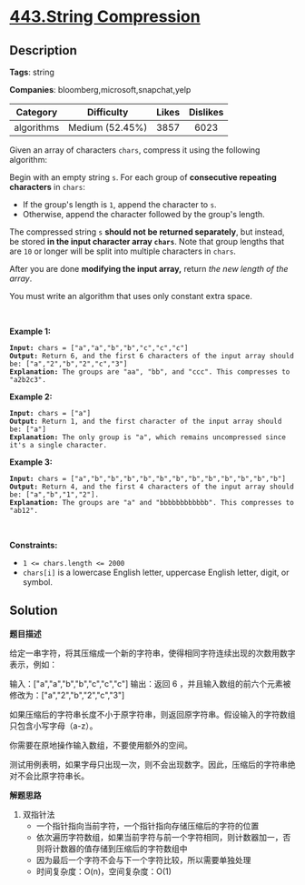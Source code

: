 # [443.String Compression](https://leetcode.com/problems/string-compression/description/)

## Description

**Tags**: string

**Companies**: bloomberg,microsoft,snapchat,yelp

|  Category  |   Difficulty    | Likes | Dislikes |
| :--------: | :-------------: | :---: | :------: |
| algorithms | Medium (52.45%) | 3857  |   6023   |

<p>Given an array of characters <code>chars</code>, compress it using the following algorithm:</p>
<p>Begin with an empty string <code>s</code>. For each group of <strong>consecutive repeating characters</strong> in <code>chars</code>:</p>
<ul>
  <li>If the group&#39;s length is <code>1</code>, append the character to <code>s</code>.</li>
  <li>Otherwise, append the character followed by the group&#39;s length.</li>
</ul>
<p>The compressed string <code>s</code> <strong>should not be returned separately</strong>, but instead, be stored <strong>in the input character array <code>chars</code></strong>. Note that group lengths that are <code>10</code> or longer will be split into multiple characters in <code>chars</code>.</p>
<p>After you are done <strong>modifying the input array,</strong> return <em>the new length of the array</em>.</p>
<p>You must write an algorithm that uses only constant extra space.</p>
<p>&nbsp;</p>
<p><strong class="example">Example 1:</strong></p>
<pre><code><strong>Input:</strong> chars = [&quot;a&quot;,&quot;a&quot;,&quot;b&quot;,&quot;b&quot;,&quot;c&quot;,&quot;c&quot;,&quot;c&quot;]
<strong>Output:</strong> Return 6, and the first 6 characters of the input array should be: [&quot;a&quot;,&quot;2&quot;,&quot;b&quot;,&quot;2&quot;,&quot;c&quot;,&quot;3&quot;]
<strong>Explanation:</strong> The groups are &quot;aa&quot;, &quot;bb&quot;, and &quot;ccc&quot;. This compresses to &quot;a2b2c3&quot;.</code></pre>
<p><strong class="example">Example 2:</strong></p>
<pre><code><strong>Input:</strong> chars = [&quot;a&quot;]
<strong>Output:</strong> Return 1, and the first character of the input array should be: [&quot;a&quot;]
<strong>Explanation:</strong> The only group is &quot;a&quot;, which remains uncompressed since it&#39;s a single character.</code></pre>
<p><strong class="example">Example 3:</strong></p>
<pre><code><strong>Input:</strong> chars = [&quot;a&quot;,&quot;b&quot;,&quot;b&quot;,&quot;b&quot;,&quot;b&quot;,&quot;b&quot;,&quot;b&quot;,&quot;b&quot;,&quot;b&quot;,&quot;b&quot;,&quot;b&quot;,&quot;b&quot;,&quot;b&quot;]
<strong>Output:</strong> Return 4, and the first 4 characters of the input array should be: [&quot;a&quot;,&quot;b&quot;,&quot;1&quot;,&quot;2&quot;].
<strong>Explanation:</strong> The groups are &quot;a&quot; and &quot;bbbbbbbbbbbb&quot;. This compresses to &quot;ab12&quot;.</code></pre>
<p>&nbsp;</p>
<p><strong>Constraints:</strong></p>
<ul>
  <li><code>1 &lt;= chars.length &lt;= 2000</code></li>
  <li><code>chars[i]</code> is a lowercase English letter, uppercase English letter, digit, or symbol.</li>
</ul>

## Solution

**题目描述**

给定一串字符，将其压缩成一个新的字符串，使得相同字符连续出现的次数用数字表示，例如：

输入：["a","a","b","b","c","c","c"]
输出：返回 6 ，并且输入数组的前六个元素被修改为：["a","2","b","2","c","3"]

如果压缩后的字符串长度不小于原字符串，则返回原字符串。假设输入的字符数组只包含小写字母（a-z）。

你需要在原地操作输入数组，不要使用额外的空间。

测试用例表明，如果字母只出现一次，则不会出现数字。因此，压缩后的字符串绝对不会比原字符串长。

**解题思路**

1. 双指针法
   - 一个指针指向当前字符，一个指针指向存储压缩后的字符的位置
   - 依次遍历字符数组，如果当前字符与前一个字符相同，则计数器加一，否则将计数器的值存储到压缩后的字符数组中
   - 因为最后一个字符不会与下一个字符比较，所以需要单独处理
   - 时间复杂度：O(n)，空间复杂度：O(1)